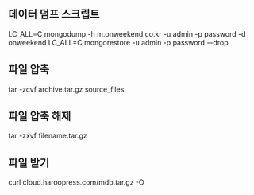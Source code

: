 ## 데이터 덤프 스크립트
LC_ALL=C mongodump -h m.onweekend.co.kr -u admin -p password -d onweekend
LC_ALL=C mongorestore -u admin -p password --drop


## 파일 압축
tar -zcvf archive.tar.gz source_files


## 파일 압축 해제
tar -zxvf filename.tar.gz


## 파일 받기
curl cloud.haroopress.com/mdb.tar.gz -O
